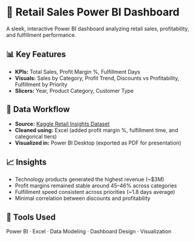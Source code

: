 # 🧠 Retail Sales Power BI Dashboard

A sleek, interactive Power BI dashboard analyzing retail sales, profitability, and fulfillment performance.

## 📊 Key Features
- **KPIs:** Total Sales, Profit Margin %, Fulfillment Days
- **Visuals:** Sales by Category, Profit Trend, Discounts vs Profitability, Fulfillment by Priority
- **Slicers:** Year, Product Category, Customer Type

## 🧹 Data Workflow
- **Source:** [Kaggle Retail Insights Dataset](https://www.kaggle.com/datasets/rajneesh231/retail-insights-a-comprehensive-sales-dataset)
- **Cleaned using:** Excel (added profit margin %, fulfillment time, and categorical tiers)
- **Visualized in:** Power BI Desktop (exported as PDF for presentation)

## 📈 Insights
- Technology products generated the highest revenue (~$3M)
- Profit margins remained stable around 45–46% across categories
- Fulfillment speed consistent across priorities (~1.8 days average)
- Minimal correlation between discounts and profitability

## 🧰 Tools Used
Power BI · Excel · Data Modeling · Dashboard Design · Visualization
